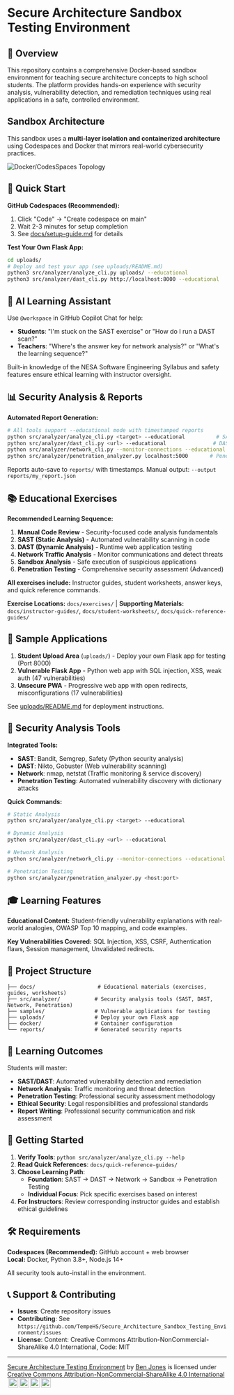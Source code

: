# Secure Architecture Sandbox Testing Environment

## 🎯 Overview

This repository contains a comprehensive Docker-based sandbox environment for
teaching secure architecture concepts to high school students. The platform provides
hands-on experience with security analysis, vulnerability detection, and
remediation techniques using real applications in a safe, controlled
environment.

## Sandbox Architecture

This sandbox uses a **multi-layer isolation and containerized architecture** using Codespaces and Docker that mirrors real-world cybersecurity practices.

![Docker/CodesSpaces Topology](/docs/images/secure_architecture_sandbox_network_topology.png)

## 🚀 Quick Start

**GitHub Codespaces (Recommended):**
1. Click "Code" → "Create codespace on main"
2. Wait 2-3 minutes for setup completion
3. See [docs/setup-guide.md](docs/setup-guide.md) for details

**Test Your Own Flask App:**
```bash
cd uploads/
# Deploy and test your app (see uploads/README.md)
python3 src/analyzer/analyze_cli.py uploads/ --educational
python3 src/analyzer/dast_cli.py http://localhost:8000 --educational
```

## 🤖 AI Learning Assistant

Use `@workspace` in GitHub Copilot Chat for help:
- **Students**: "I'm stuck on the SAST exercise" or "How do I run a DAST scan?"
- **Teachers**: "Where's the answer key for network analysis?" or "What's the learning sequence?"

Built-in knowledge of the NESA Software Engineering Syllabus and safety features ensure ethical learning with instructor oversight.

## 📊 Security Analysis & Reports

**Automated Report Generation:**
```bash
# All tools support --educational mode with timestamped reports
python src/analyzer/analyze_cli.py <target> --educational          # SAST
python src/analyzer/dast_cli.py <url> --educational               # DAST  
python src/analyzer/network_cli.py --monitor-connections --educational  # Network
python src/analyzer/penetration_analyzer.py localhost:5000       # Penetration Testing
```

Reports auto-save to `reports/` with timestamps. Manual output: `--output reports/my_report.json`

## 📚 Educational Exercises

**Recommended Learning Sequence:**

1. **Manual Code Review** - Security-focused code analysis fundamentals
2. **SAST (Static Analysis)** - Automated vulnerability scanning in code
3. **DAST (Dynamic Analysis)** - Runtime web application testing  
4. **Network Traffic Analysis** - Monitor communications and detect threats
5. **Sandbox Analysis** - Safe execution of suspicious applications
6. **Penetration Testing** - Comprehensive security assessment (Advanced)

**All exercises include:** Instructor guides, student worksheets, answer keys, and quick reference commands.

**Exercise Locations:** `docs/exercises/` | **Supporting Materials:** `docs/instructor-guides/`, `docs/student-worksheets/`, `docs/quick-reference-guides/`

## 🎯 Sample Applications

1. **Student Upload Area** (`uploads/`) - Deploy your own Flask app for testing (Port 8000)
2. **Vulnerable Flask App** - Python web app with SQL injection, XSS, weak auth (47 vulnerabilities)
3. **Unsecure PWA** - Progressive web app with open redirects, misconfigurations (17 vulnerabilities)

See [uploads/README.md](uploads/README.md) for deployment instructions.

## 🔧 Security Analysis Tools

**Integrated Tools:**
- **SAST**: Bandit, Semgrep, Safety (Python security analysis)
- **DAST**: Nikto, Gobuster (Web vulnerability scanning)  
- **Network**: nmap, netstat (Traffic monitoring & service discovery)
- **Penetration Testing**: Automated vulnerability discovery with dictionary attacks

**Quick Commands:**
```bash
# Static Analysis
python src/analyzer/analyze_cli.py <target> --educational

# Dynamic Analysis  
python src/analyzer/dast_cli.py <url> --educational

# Network Analysis
python src/analyzer/network_cli.py --monitor-connections --educational

# Penetration Testing
python src/analyzer/penetration_analyzer.py <host:port>
```

## 🎓 Learning Features

**Educational Content:** Student-friendly vulnerability explanations with real-world analogies, OWASP Top 10 mapping, and code examples.

**Key Vulnerabilities Covered:** SQL Injection, XSS, CSRF, Authentication flaws, Session management, Unvalidated redirects.

## 📁 Project Structure

```
├── docs/                    # Educational materials (exercises, guides, worksheets)
├── src/analyzer/           # Security analysis tools (SAST, DAST, Network, Penetration)  
├── samples/                # Vulnerable applications for testing
├── uploads/                # Deploy your own Flask app
├── docker/                 # Container configuration
└── reports/                # Generated security reports
```

## 🎯 Learning Outcomes

Students will master:
- **SAST/DAST**: Automated vulnerability detection and remediation
- **Network Analysis**: Traffic monitoring and threat detection  
- **Penetration Testing**: Professional security assessment methodology
- **Ethical Security**: Legal responsibilities and professional standards
- **Report Writing**: Professional security communication and risk assessment

## 🚀 Getting Started

1. **Verify Tools**: `python src/analyzer/analyze_cli.py --help`
2. **Read Quick References**: `docs/quick-reference-guides/`  
3. **Choose Learning Path**:
   - **Foundation**: SAST → DAST → Network → Sandbox → Penetration Testing
   - **Individual Focus**: Pick specific exercises based on interest
4. **For Instructors**: Review corresponding instructor guides and establish ethical guidelines

## 🛠️ Requirements

**Codespaces (Recommended):** GitHub account + web browser  
**Local:** Docker, Python 3.8+, Node.js 14+

All security tools auto-install in the environment.

## 📞 Support & Contributing

- **Issues**: Create repository issues
- **Contributing**: See `https://github.com/TempeHS/Secure_Architecture_Sandbox_Testing_Environment/issues`  
- **License**: Content: Creative Commons Attribution-NonCommercial-ShareAlike 4.0 International, Code: MIT

---

<p xmlns:cc="http://creativecommons.org/ns#" xmlns:dct="http://purl.org/dc/terms/"><a property="dct:title" rel="cc:attributionURL" href="https://github.com/TempeHS/Secure_Architecture_Sandbox_Testing_Environment">Secure Architecture Testing Environment</a> by <a rel="cc:attributionURL dct:creator" property="cc:attributionName" href="https://github.com/benpaddlejones">Ben Jones</a> is licensed under <a href="https://creativecommons.org/licenses/by-nc-sa/4.0/?ref=chooser-v1" target="_blank" rel="license noopener noreferrer" style="display:inline-block;">Creative Commons Attribution-NonCommercial-ShareAlike 4.0 International<img style="height:22px!important;margin-left:3px;vertical-align:text-bottom;" src="https://mirrors.creativecommons.org/presskit/icons/cc.svg?ref=chooser-v1" alt=""><img style="height:22px!important;margin-left:3px;vertical-align:text-bottom;" src="https://mirrors.creativecommons.org/presskit/icons/by.svg?ref=chooser-v1" alt=""><img style="height:22px!important;margin-left:3px;vertical-align:text-bottom;" src="https://mirrors.creativecommons.org/presskit/icons/nc.svg?ref=chooser-v1" alt=""><img style="height:22px!important;margin-left:3px;vertical-align:text-bottom;" src="https://mirrors.creativecommons.org/presskit/icons/sa.svg?ref=chooser-v1" alt=""></a></p>

